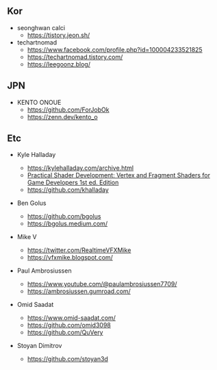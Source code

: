 
## Kor

- seonghwan calci
  - https://tistory.jeon.sh/
- techartnomad
  - https://www.facebook.com/profile.php?id=100004233521825
  - https://techartnomad.tistory.com/
  - https://leegoonz.blog/

## JPN

- KENTO ONOUE
  - https://github.com/ForJobOk
  - https://zenn.dev/kento_o

## Etc

- Kyle Halladay
  - https://kylehalladay.com/archive.html
  - [Practical Shader Development: Vertex and Fragment Shaders for Game Developers 1st ed. Edition](https://www.amazon.com/Practical-Shader-Development-Fragment-Developers/dp/1484244567)
  - https://github.com/khalladay

- Ben Golus
  - https://github.com/bgolus
  - https://bgolus.medium.com/

- Mike V
  - https://twitter.com/RealtimeVFXMike
  - https://vfxmike.blogspot.com/


- Paul Ambrosiussen
  - https://www.youtube.com/@paulambrosiussen7709/
  - https://ambrosiussen.gumroad.com/


- Omid Saadat 
  - https://www.omid-saadat.com/
  - https://github.com/omid3098
  - https://github.com/QuVery

- Stoyan Dimitrov
  - https://github.com/stoyan3d